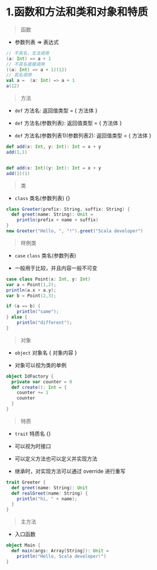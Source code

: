 # 1.函数和方法和类和对象和特质

> 函数

- 参数列表 => 表达式

```scala
// 不具名，无法调用
(a: Int) => a + 1
// 不具名直接调用
((a: Int) => a + 1)(12)
// 具名调用
val a =  (a: Int) => a + 1
a(12)
```

> 方法

- ```def``` 方法名: 返回值类型 = { 方法体 }

- ```def``` 方法名(参数列表): 返回值类型 = { 方法体 }

- ```def``` 方法名(参数列表1)(参数列表2): 返回值类型 = { 方法体 }

```scala
def add(x: Int, y: Int): Int = x + y
add(1,1)


def add(x: Int)(y: Int): Int = x + y
add(1)(1)
```

> 类

- ```class``` 类名(参数列表) {}

```scala
class Greeter(prefix: String, suffix: String) {
  def greet(name: String): Unit =
    println(prefix + name + suffix)
}
new Greeter("Hello, ", "!").greet("Scala developer")
```
> 样例类

- ```case``` ```class``` 类名(参数列表)

- 一般用于比较，并且内容一般不可变

```scala
case class Point(x: Int, y: Int)
var a = Point(1,2);
println(a.x + a.y);
var b = Point(2,3);

if (a == b) {
    println("same");
} else {
    println("different");
}
```

> 对象

- ```object``` 对象名 { 对象内容 }

- 对象可以视为类的单例

```scala
object IdFactory {
  private var counter = 0
  def create(): Int = {
    counter += 1
    counter
  }
}
```

> 特质

- ```trait``` 特质名 {}

- 可以视为时接口

- 可以定义方法也可以定义并实现方法

- 继承时，对实现方法可以通过 override 进行重写

```scala
trait Greeter {
  def greet(name: String): Unit
  def realGreet(name: String) {
    println("hi, " + name);
  }
}
```

> 主方法

- 入口函数

```scala
object Main {
  def main(args: Array[String]): Unit =
    println("Hello, Scala developer!")
}
```